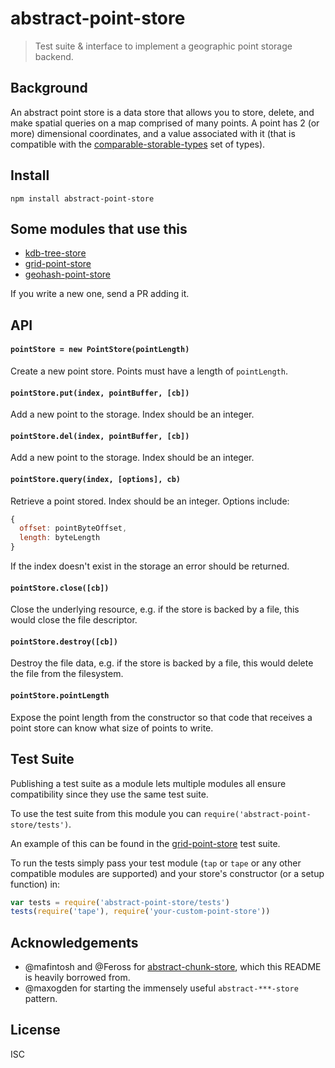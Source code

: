 # abstract-point-store

> Test suite & interface to implement a geographic point storage backend.

## Background

An abstract point store is a data store that allows you to store, delete, and
make spatial queries on a map comprised of many points. A point has 2 (or more)
dimensional coordinates, and a value associated with it (that is compatible with
the
[comparable-storable-types](https://github.com/substack/comparable-storable-types)
set of types).

## Install

```
npm install abstract-point-store
```

## Some modules that use this

- [kdb-tree-store](https://github.com/peermaps/kdb-tree-store)
- [grid-point-store](https://github.com/noffle/grid-point-store)
- [geohash-point-store](https://github.com/noffle/geohash-point-store)

If you write a new one, send a PR adding it.

## API

#### `pointStore = new PointStore(pointLength)`

Create a new point store. Points must have a length of `pointLength`.

#### `pointStore.put(index, pointBuffer, [cb])`

Add a new point to the storage. Index should be an integer.

#### `pointStore.del(index, pointBuffer, [cb])`

Add a new point to the storage. Index should be an integer.

#### `pointStore.query(index, [options], cb)`

Retrieve a point stored. Index should be an integer.
Options include:

``` js
{
  offset: pointByteOffset,
  length: byteLength
}
```

If the index doesn't exist in the storage an error should be returned.

#### `pointStore.close([cb])`

Close the underlying resource, e.g. if the store is backed by a file, this would close the
file descriptor.

#### `pointStore.destroy([cb])`

Destroy the file data, e.g. if the store is backed by a file, this would delete the file
from the filesystem.

#### `pointStore.pointLength`

Expose the point length from the constructor so that code that receives a point
store can know what size of points to write.

## Test Suite

Publishing a test suite as a module lets multiple modules all ensure
compatibility since they use the same test suite.

To use the test suite from this module you can
`require('abstract-point-store/tests')`.

An example of this can be found in the
[grid-point-store](https://github.com/noffle/grid-point-store/blob/master/test.js)
test suite.

To run the tests simply pass your test module (`tap` or `tape` or any other
compatible modules are supported) and your store's constructor (or a setup
function) in:

```js
var tests = require('abstract-point-store/tests')
tests(require('tape'), require('your-custom-point-store'))
```

## Acknowledgements

- @mafintosh and @Feross for
  [abstract-chunk-store](https://github.com/Feross/abstract-chunk-store), which this README is heavily borrowed from.
- @maxogden for starting the immensely useful `abstract-***-store` pattern.

## License

ISC
